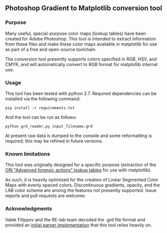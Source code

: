 ## Photoshop Gradient to Matplotlib conversion tool
### Purpose
Many useful, special-purpose color maps (lookup tables) have been created for 
Adobe Photoshop. This tool is intended to extract information from these files 
and make these color maps available in matplotlib for use as part of a 
free and open-source toolchain. 

The conversion tool presently supports colors specified in RGB, HSV, and CMYK, 
and will automatically convert to RGB format for matplotlib internal use.

### Usage
This tool has been tested with python 2.7. 
Required dependencies can be installed via the following command:

`pip install -r requirements.txt`

And the tool can be run as follows:

`python grd_reader.py input_filename.grd`

At present raw data is dumped to the console and some reformatting is required;
this may be refined in future versions.

### Known limitations
This tool was originally designed for a specific purpose (extraction of the 
[ORI "Advanced forensic actions" lookup tables](http://ori.hhs.gov/advanced-forensic-actions) for use with matplotlib).

As such, it is heavily optimized for the creation of Linear Segmented Color 
Maps with evenly spaced colors. Discontinuous gradients, opacity, and the 
LAB color scheme are among the features not presently supported. 
Issue reports and pull requests are welcome.

### Acknowledgments 
Valek Filippov and the RE-lab team decoded the .grd file format and provided 
an [initial parser implementation](https://gitorious.org/re-lab/graphics/source/781a65604d405f29c2da487820f64de8ddb0724d:photoshop/grd) 
that this tool relies heavily on.
